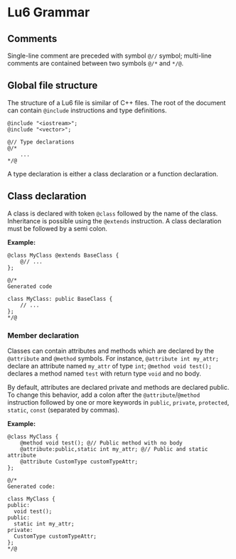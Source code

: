 Lu6 Grammar
===========

## Comments

Single-line comment are preceded with symbol `@//` symbol; multi-line comments are contained between two symbols `@/*` and `*/@`.

## Global file structure

The structure of a Lu6 file is similar of C++ files. The root of the document can contain `@include` instructions and type definitions.

```
@include "<iostream>";
@include "<vector>";

@// Type declarations
@/*
    ...
*/@
```

A type declaration is either a class declaration or a function declaration.

## Class declaration

A class is declared with token `@class` followed by the name of the class. Inheritance is possible using the `@extends` instruction. A class declaration must be followed by a semi colon.

**Example:**

```
@class MyClass @extends BaseClass {
    @// ...
};

@/*
Generated code

class MyClass: public BaseClass {
    // ...
};
*/@
```

### Member declaration

Classes can contain attributes and methods which are declared by the `@attribute` and `@method` symbols. For instance,
`@attribute int my_attr;` declare an attribute named `my_attr` of type `int`; `@method void test();` declares a method named `test` with return type `void` and no body.

By default, attributes are declared private and methods are declared public. To change this behavior, add a colon after the `@attribute`/`@method` instruction followed by one or more keywords in `public`, `private`, `protected`, `static`, `const` (separated by commas).

**Example:**

```
@class MyClass {
    @method void test(); @// Public method with no body
    @attribute:public,static int my_attr; @// Public and static attribute
    @attribute CustomType customTypeAttr;
};

@/*
Generated code:

class MyClass {
public:
  void test();
public:
  static int my_attr;
private:
  CustomType customTypeAttr;
};
*/@
```